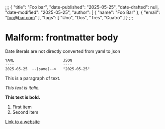 ;;;
{
    "title": "Foo bar",
    "date-published": "2025-05-25",
    "date-drafted": null,
    "date-modified": "2025-05-25",
    "author": [
        {
            "name": "Foo Bar"
        },
        {
            "email": "foo@bar.com"
    ],
    "tags": [
        "Uno",
        "Dos",
        "Tres",
        "Cuatro"
    ]
}
;;;

# Malform: frontmatter body

Date literals are not directly converted from yaml to json

```
YAML                      JSON
----                      ----
2025-05-25  --(same)-->   "2025-05-25"
```

This is a paragraph of text.

*This text is italic.*

**This text is bold.**

1.  First item
2.  Second item

[Link to a website](https://www.example.com)

